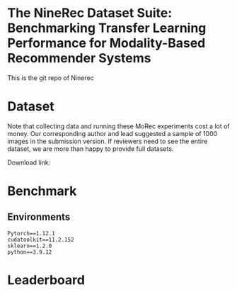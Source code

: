 # The NineRec Dataset Suite: Benchmarking Transfer Learning Performance for Modality-Based Recommender Systems
This is the git repo of Ninerec

# Dataset
Note that collecting data and running these MoRec experiments cost a lot of money. Our corresponding author and lead suggested a sample of 1000 images in the submission version. If reviewers need to see the entire dataset, we are more than happy to provide full datasets.

Download link:


# Benchmark
## Environments
```
Pytorch==1.12.1
cudatoolkit==11.2.152
sklearn==1.2.0
python==3.9.12
```
# Leaderboard
